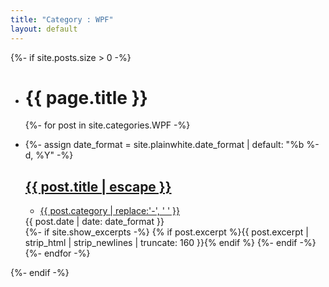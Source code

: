 ```yaml
---
title: "Category : WPF"
layout: default
---
```

{%- if site.posts.size > 0 -%}
<ul class="posts">
  <li>
    <h1 id="posts-label">{{ page.title }}</h1>
  </li>

  {%- for post in site.categories.WPF -%}
  <li>
    {%- assign date_format = site.plainwhite.date_format | default: "%b %-d, %Y" -%}
    <a class="post-link" href="{{ post.url | relative_url }}">
      <h2 class="post-title">{{ post.title | escape }}</h2>
    </a>
    <div class="post-meta">
      <ul class="post-categories">
        <li>
          <a class="category" href="/category/{{ post.category | slugify | prepend: site.baseurl }}.html">{{ post.category | replace:'-', ' ' }}</a>
        </li>
      </ul>
      <div class="post-date">
        {{ post.date | date: date_format }}</div>
    </div>
    <div class="post">
      {%- if site.show_excerpts -%}
      {% if post.excerpt %}{{ post.excerpt | strip_html | strip_newlines | truncate: 160 }}{% endif %}
      {%- endif -%}
    </div>
  </li>
  {%- endfor -%}
</ul>

<!-- <p class="feed-subscribe"><svg class="svg-icon orange">
		<use xlink:href="{{ '/assets/minima-social-icons.svg#rss' | relative_url }}"></use>
	</svg><a href="{{ "/feed.xml" | relative_url }}">Subscribe</a></p> -->
{%- endif -%}